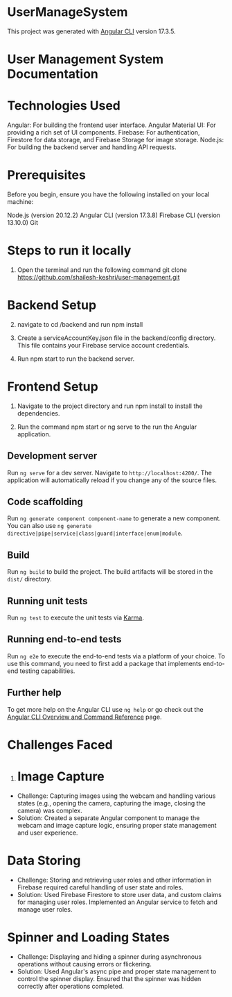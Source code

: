 # UserManageSystem

This project was generated with [Angular CLI](https://github.com/angular/angular-cli) version 17.3.5.

# User Management System Documentation

# Technologies Used
Angular: For building the frontend user interface.
Angular Material UI: For providing a rich set of UI components.
Firebase: For authentication, Firestore for data storage, and Firebase Storage for image storage.
Node.js: For building the backend server and handling API requests.

# Prerequisites
Before you begin, ensure you have the following installed on your local machine:

Node.js (version 20.12.2)
Angular CLI (version 17.3.8)
Firebase CLI (version 13.10.0)
Git

# Steps to run it locally 

1. Open the terminal and run the following command 
git clone https://github.com/shailesh-keshri/user-management.git

# Backend Setup
2. navigate to cd <project-directory>/backend and run npm install

3. Create a serviceAccountKey.json file in the backend/config directory. This file contains your Firebase service account credentials.

4. Run npm start to run the backend server.

# Frontend Setup
1. Navigate to the project directory and run npm install to install the dependencies.

2. Run the command npm start or ng serve to the run the Angular application.


## Development server

Run `ng serve` for a dev server. Navigate to `http://localhost:4200/`. The application will automatically reload if you change any of the source files.

## Code scaffolding

Run `ng generate component component-name` to generate a new component. You can also use `ng generate directive|pipe|service|class|guard|interface|enum|module`.

## Build

Run `ng build` to build the project. The build artifacts will be stored in the `dist/` directory.

## Running unit tests

Run `ng test` to execute the unit tests via [Karma](https://karma-runner.github.io).

## Running end-to-end tests

Run `ng e2e` to execute the end-to-end tests via a platform of your choice. To use this command, you need to first add a package that implements end-to-end testing capabilities.

## Further help

To get more help on the Angular CLI use `ng help` or go check out the [Angular CLI Overview and Command Reference](https://angular.io/cli) page.


# Challenges Faced

1. # Image Capture

* Challenge: Capturing images using the webcam and handling various states (e.g., opening the camera, capturing the image, closing the camera) was complex.
* Solution: Created a separate Angular component to manage the webcam and image capture logic, ensuring proper state management and user experience.

# Data Storing

* Challenge: Storing and retrieving user roles and other information in Firebase required careful handling of user state and roles.
* Solution: Used Firebase Firestore to store user data, and custom claims for managing user roles. Implemented an Angular service to fetch and manage user roles.

# Spinner and Loading States

* Challenge: Displaying and hiding a spinner during asynchronous operations without causing errors or flickering.
* Solution: Used Angular's async pipe and proper state management to control the spinner display. Ensured that the spinner was hidden correctly after operations completed.